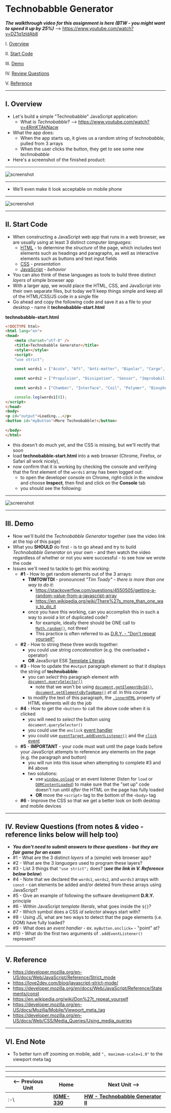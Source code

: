 # Technobabble Generator

***The walkthrough video for this assignment is here (BTW - you might want to speed it up by 25%)*** --> https://www.youtube.com/watch?v=DZ1q1zIdAb8

I. [Overview](#overview)

II. [Start Code](#start-code)

III. [Demo](#demo)

IV. [Review Questions](#review-questions)

V. [Reference](#reference)

<hr>

<a id="overview" />

## I. Overview

- Let's build a simple "Technobabble" JavaScript application:
  - What is *Technobabble*? --> https://www.youtube.com/watch?v=4RmKTAkNacw
- What the app does:
  - When the app starts up, it gives us a random string of *technobabble*, pulled from 3 arrays
  - When the user clicks the button, they get to see some new *technobabble*
- Here's a screenshot of the finished product:

<hr>

![screenshot](./_images/_technobabble/HW-technobabble-1.jpg)

<hr>

- We'll even make it look acceptable on mobile phone

<hr>

![screenshot](./_images/_technobabble/HW-technobabble-2.jpg)

<hr>

<a id="start-code" />

## II. Start Code

- When constructing a JavaScript web app that runs in a web browser, we are usually using at least 3 distinct computer *languages*:
  - [HTML](https://developer.mozilla.org/en-US/docs/Web/HTML) - to determine the *structure* of the page, which includes text elements such as headings and paragraphs, as well as interactive elements such as buttons and text input fields
  - [CSS](https://developer.mozilla.org/en-US/docs/Web/CSS) - *presentation*
  - [JavaScript](https://developer.mozilla.org/en-US/docs/Web/JavaScript) - *behavior*
- You can also think of these languages as tools to build three distinct *layers* of simple browser app
- With a larger app, we would place the HTML, CSS, and JavaScript into their own separate files, but today we'll keep things simple and keep all of the HTML/CSS/JS code in a single file 
- Go ahead and copy the following code and save it as a file to your desktop - name it **technobabble-start.html** 
  

**technobabble-start.html**
```html
<!DOCTYPE html>
<html lang="en">
<head>
	<meta charset="utf-8" />
	<title>Technobabble Generator</title>
	<style></style>
	<script>
	"use strict";
	
	const words1 = ["Acute", "Aft", "Anti-matter", "Bipolar", "Cargo", "Command", "Communication", "Computer", "Deuterium", "Dorsal", "Emergency", "Engineering", "Environmental", "Flight", "Fore", "Guidance", "Heat", "Impulse", "Increased", "Inertial", "Infinite", "Ionizing", "Isolinear", "Lateral", "Linear", "Matter", "Medical", "Navigational", "Optical", "Optimal", "Optional", "Personal", "Personnel", "Phased", "Reduced", "Science", "Ship's", "Shuttlecraft", "Structural", "Subspace", "Transporter", "Ventral"];
	
	const words2 = ["Propulsion", "Dissipation", "Sensor", "Improbability", "Buffer", "Graviton", "Replicator", "Matter", "Anti-matter", "Organic", "Power", "Silicon", "Holographic", "Transient", "Integrity", "Plasma", "Fusion", "Control", "Access", "Auto", "Destruct", "Isolinear", "Transwarp", "Energy", "Medical", "Environmental", "Coil", "Impulse", "Warp", "Phaser", "Operating", "Photon", "Deflector", "Integrity", "Control", "Bridge", "Dampening", "Display", "Beam", "Quantum", "Baseline", "Input"];
	
	const words3 = ["Chamber", "Interface", "Coil", "Polymer", "Biosphere", "Platform", "Thruster", "Deflector", "Replicator", "Tricorder", "Operation", "Array", "Matrix", "Grid", "Sensor", "Mode", "Panel", "Storage", "Conduit", "Pod", "Hatch", "Regulator", "Display", "Inverter", "Spectrum", "Generator", "Cloud", "Field", "Terminal", "Module", "Procedure", "System", "Diagnostic", "Device", "Beam", "Probe", "Bank", "Tie-In", "Facility", "Bay", "Indicator", "Cell"];

	console.log(words1[0]);
</script>
</head>
<body>
<p id="output">Loading...</p>
<button id="myButton">More Technobabble!</button>
	
</body>
</html>
```

- this doesn't do much yet, and the CSS is missing, but we'll rectify that soon
- load **technobabble-start.html** into a web browser (Chrome, Firefox, or Safari all work nicely), 
- now confirm that it is working by checking the console and verifying that the first element of the `words1` array has been logged out:
  - to open the developer console on Chrome, right-click in the window and choose **Inspect**, then find and click on the **Console** tab
  - you should see the following:

<hr>

![screenshot](./_images/_technobabble/HW-technobabble-3.jpg)

<hr>

<a id="demo" />

## III. Demo

- Now we'll build the *Technobabble Generator* together (see the video link at the top of this page)
- What you **SHOULD** do first - is to go ahead and try to build *Technobabble Generator*  on your own - and then watch the video regardless of whether or not you were successful - to see how we wrote the code
- Issues we'll need to tackle to get this working:
  - **#1** - How to get random elements out of the 3 arrays:
    - **TIMTOWTDI** - pronounced *"Tim Toady"* - *there is more than one way to do it*: 
      - https://stackoverflow.com/questions/4550505/getting-a-random-value-from-a-javascript-array
      - https://en.wikipedia.org/wiki/There%27s_more_than_one_way_to_do_it
    - once you have this working, can you accomplish this in such a way to avoid a lot of duplicated code?
      - for example, ideally there should be ONE call to [`Math.random()`](https://developer.mozilla.org/en-US/docs/Web/JavaScript/Reference/Global_Objects/Math/random), not three!
      - This practice is often referred to as [D.R.Y. - "Don't repeat yourself"](https://en.wikipedia.org/wiki/Don%27t_repeat_yourself)
  - **#2** - How to string these three words together:
    - you could use string *concatenation* (e.g. the overloaded `+` operator)
    - **OR** JavaScript ES6 [Template Literals](https://developer.mozilla.org/en-US/docs/Web/JavaScript/Reference/Template_literals)
  - **#3** - How to update the `#output` paragraph element so that it displays the string of **technobabble**:
    - you can *select* this paragraph element with [`document.querySelector()`](https://developer.mozilla.org/en-US/docs/Web/API/Document/querySelector)
      - note that we won't be using [`document,getElementById()`](https://developer.mozilla.org/en-US/docs/Web/API/Document/getElementById), [`document.getElementsByTagName()`](https://developer.mozilla.org/en-US/docs/Web/API/Document/getElementsByTagName) *et al.* in this course
    - to modify the text of this paragraph, the [`.innerHTML`](https://developer.mozilla.org/en-US/docs/Web/API/Element/innerHTML) property of HTML elements will do the job
  - **#4** - How to get the `<button>` to call the above code when it is clicked
    - you will need to *select* the button using `document.querySelector()`
    - you could use the `onclick` [event handler](https://developer.mozilla.org/en-US/docs/Web/Guide/Events/Event_handlers)
    - you could use [`eventTarget.addEventListener()`](https://developer.mozilla.org/en-US/docs/Web/API/EventTarget/addEventListener) and the [`click` event](https://developer.mozilla.org/en-US/docs/Web/API/Element/click_event)
  - **#5** - **IMPORTANT** - your code must wait until the page loads before your JavaScript attempts to reference any elements on the page (e.g. the paragraph and button) 
    - you will run into this issue when attempting to complete #3 and #4 above
    - two solutions:
      - use [`window.onload`](https://developer.mozilla.org/en-US/docs/Web/API/GlobalEventHandlers/onload) or an event listener (listen for `load` or [`DOMContentLoaded`](https://developer.mozilla.org/en-US/docs/Web/API/Window/DOMContentLoaded_event)) to make sure that the "set up" code doesn't run until *after* the HTML on the page has fully loaded
      - **OR** move the `<script>` tag to the bottom of the `<body>` tag
  - **#6** - Improve the CSS so that we get a better look on both desktop and mobile devices
 <hr> 	
 
 <a id="review-questions" />
 
## IV. Review Questions (from notes & video - reference links below will help too)
- ***You don't need to submit answers to these questions - but they are fair game for an exam***
- #1 - What are the 3 distinct *layers* of a (simple) web browser app? 
- #2 - What are the 3 *languages* used to program these layers?
- #3 - List 3 things that `"use strict";` does? (***see the link in *V. Reference* below below***)
- #4 - Note that we declared the `words1`, `words2`, and `words3` arrays with `const` -  can elements be added and/or deleted from these arrays using JavaScript?
- #5 - Give an example of following the software development **D.R.Y.** principle
- #6 - Within JavaScript *template literals*, what goes inside the `${}`?
- #7 - Which symbol does a CSS *id selector* always start with?
- #8 - Using JS, what are two ways to detect that the page elements (i.e. DOM) have fully loaded?
- #9 - What does an *event handler* - ex. `myButton.onclick=` - "point" at?
- #10 - What do the first two arguments of `.addEventListener()` represent?

  

<hr>

<a id="reference" />

## V. Reference

- https://developer.mozilla.org/en-US/docs/Web/JavaScript/Reference/Strict_mode
- https://love2dev.com/blog/javascript-strict-mode/
- https://developer.mozilla.org/en/docs/Web/JavaScript/Reference/Statements/const
- https://en.wikipedia.org/wiki/Don%27t_repeat_yourself
- https://developer.mozilla.org/en-US/docs/Mozilla/Mobile/Viewport_meta_tag
- https://developer.mozilla.org/en-US/docs/Web/CSS/Media_Queries/Using_media_queries

<hr>

## VI. End Note

- To better turn off zooming on mobile, add `", maximum-scale=1.0"` to the viewport meta tag

<hr><hr>

| <-- Previous Unit | Home | Next Unit -->
| --- | --- | --- 
|   :-\  |  [**IGME-330**](../README.md) | [**HW - Technobabble Generator II**](HW-technobabble-2.md)
